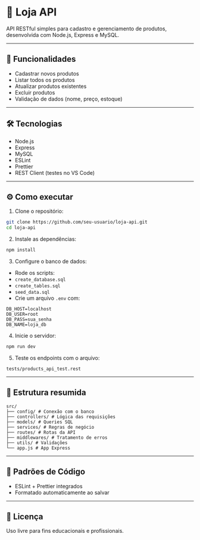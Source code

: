 # 🛒 Loja API

API RESTful simples para cadastro e gerenciamento de produtos, desenvolvida com
Node.js, Express e MySQL.

---

## 🚀 Funcionalidades

- Cadastrar novos produtos
- Listar todos os produtos
- Atualizar produtos existentes
- Excluir produtos
- Validação de dados (nome, preço, estoque)

---

## 🛠 Tecnologias

- Node.js
- Express
- MySQL
- ESLint
- Prettier
- REST Client (testes no VS Code)

---

## ⚙️ Como executar

1. Clone o repositório:

```bash
git clone https://github.com/seu-usuario/loja-api.git
cd loja-api
```

2. Instale as dependências:

```bash
npm install
```

3. Configure o banco de dados:

- Rode os scripts:
- `create_database.sql`
- `create_tables.sql`
- `seed_data.sql`
- Crie um arquivo `.env` com:

```env
DB_HOST=localhost
DB_USER=root
DB_PASS=sua_senha
DB_NAME=loja_db
```

4. Inicie o servidor:

```bash
npm run dev
```

5. Teste os endpoints com o arquivo:

```
tests/products_api_test.rest
```

---

## 📁 Estrutura resumida

```
src/
├── config/ # Conexão com o banco
├── controllers/ # Lógica das requisições
├── models/ # Queries SQL
├── services/ # Regras de negócio
├── routes/ # Rotas da API
├── middlewares/ # Tratamento de erros
├── utils/ # Validações
└── app.js # App Express
```

---

## 🧹 Padrões de Código

- ESLint + Prettier integrados
- Formatado automaticamente ao salvar

---

## 📜 Licença

Uso livre para fins educacionais e profissionais.
